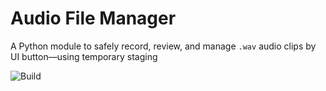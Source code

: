 # Audio File Manager

A Python module to safely record, review, and manage `.wav` audio clips by UI button—using temporary staging


![Build](https://github.com/tx3m/audio_files_manager/actions/workflows/python-tests.yml/badge.svg)
